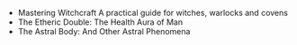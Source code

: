- Mastering Witchcraft A practical guide for witches, warlocks and covens
- The Etheric Double: The Health Aura of Man
- The Astral Body: And Other Astral Phenomena

